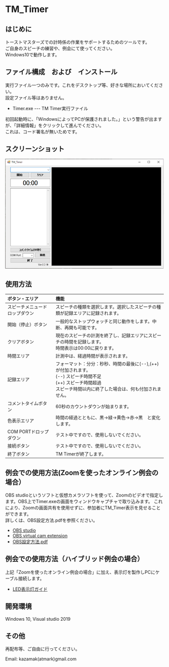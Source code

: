 # TM_Timer

## はじめに
トーストマスターズでの計時係の作業をサポートするためのツールです。  
ご自身のスピーチの練習や、例会にて使ってください。  
Windows10で動作します。

## ファイル構成　および　インストール
実行ファイル一つのみです。これをデスクトップ等、好きな場所においてください。  
設定ファイル等はありません。  
- Timer.exe --- TM Timer実行ファイル

初回起動時に、「WindowsによってPCが保護されました。」という警告が出ますが、「詳細情報」をクリックして進んでください。  
これは、コード署名が無いためです。
 
## スクリーンショット
![Screenshot](https://github.com/kazamak/Timer/blob/master/screen_shot.png?raw=true)

## 使用方法
|ボタン・エリア|機能|
|:---|:---|
|スピーチメニュードロップダウン|スピーチの種類を選択します。選択したスピーチの種類が記録エリアに記録されます。|
|開始（停止）ボタン|一般的なストップウォッチと同じ動作をします。中断、再開も可能です。|
|クリアボタン|現在のスピーチの計測を終了し、記録エリアにスピーチの時間を記録します。<br>時間表示は00:00に戻ります。|
|時間エリア|計測中は、経過時間が表示されます。|
|記録エリア|フォーマット：分分：秒秒、時間の最後に(--),(++)が付加されます。<br>  (--) スピーチ時間不足<br>  (++) スピーチ時間超過<br>スピーチ時間以内に終了した場合は、何も付加されません。|
|コメントタイムボタン|60秒のカウントダウンが始まります。|
|色表示エリア|時間の経過とともに、黒->緑->黄色->赤->黒　と変化します。|
|COM PORTドロップダウン|テスト中ですので、使用しないでください。|
|接続ボタン|テスト中ですので、使用しないでください。|
|終了ボタン|TM Timerが終了します。|

## 例会での使用方法(Zoomを使ったオンライン例会の場合）
OBS studioというソフトと仮想カメラソフトを使って、Zoomのビデオで指定します。OBS上でTimer.exeの画面をウィンドウキャプチャで取り込みます。
これにより、Zoomの画面共有を使用せずに、参加者にTM_Timer表示を見せることができます。  
詳しくは、OBS設定方法.pdfを参照ください。

- [OBS studio](https://obsproject.com/download)  
- [OBS virtual cam extension](https://obsproject.com/forum/resources/obs-virtualcam.949/)
- [OBS設定方法.pdf](https://github.com/kazamak/Timer/blob/master/OSB%E8%A8%AD%E5%AE%9A%E6%96%B9%E6%B3%95.pdf)

## 例会での使用方法（ハイブリッド例会の場合）
上記「Zoomを使ったオンライン例会の場合」に加え、表示灯を製作しPCにケーブル接続します。
- [LED表示灯ガイド]()




## 開発環境
Windows 10, Visual studio 2019  

## その他
再配布等、ご自由に行ってください。

Email: kazamak(atmark)gmail.com
